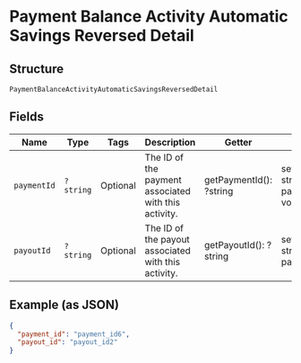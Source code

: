 
# Payment Balance Activity Automatic Savings Reversed Detail

## Structure

`PaymentBalanceActivityAutomaticSavingsReversedDetail`

## Fields

| Name | Type | Tags | Description | Getter | Setter |
|  --- | --- | --- | --- | --- | --- |
| `paymentId` | `?string` | Optional | The ID of the payment associated with this activity. | getPaymentId(): ?string | setPaymentId(?string paymentId): void |
| `payoutId` | `?string` | Optional | The ID of the payout associated with this activity. | getPayoutId(): ?string | setPayoutId(?string payoutId): void |

## Example (as JSON)

```json
{
  "payment_id": "payment_id6",
  "payout_id": "payout_id2"
}
```

